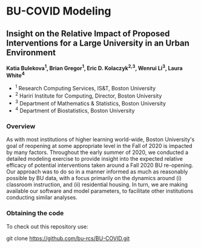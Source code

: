 # BU-COVID Modeling
## Insight on the Relative Impact of Proposed Interventions for a Large University in an Urban Environment
**Katia Bulekova<sup>1</sup>, Brian Gregor<sup>1</sup>, Eric D. Kolaczyk<sup>2,3</sup>, Wenrui Li<sup>3</sup>, Laura White<sup>4</sup>**
 

* <sup>1</sup> Research Computing Services, IS&T, Boston University
* <sup>2</sup> Hariri Institute for Computing, Director, Boston University
* <sup>3</sup> Department of Mathematics & Statistics, Boston University
* <sup>4</sup> Department of Biostatistics, Boston University

### Overview
As with most institutions of higher learning world-wide, Boston University's goal of reopening at some appropriate level in the Fall of 2020 is impacted by many factors.  Throughout the early summer of 2020, we conducted a detailed modeling exercise to provide insight into the expected relative efficacy of potential interventions taken around a Fall 2020 BU re-opening.  Our approach was to do so in a manner informed as much as reasonably possible by BU data, with a focus primarily on the dynamics around (i) classroom instruction, and (ii) residential housing.  In turn, we are making available our software and model parameters, to facilitate other institutions conducting similar analyses.


### Obtaining the code

To check out this repository use:

git clone https://github.com/bu-rcs/BU-COVID.git

